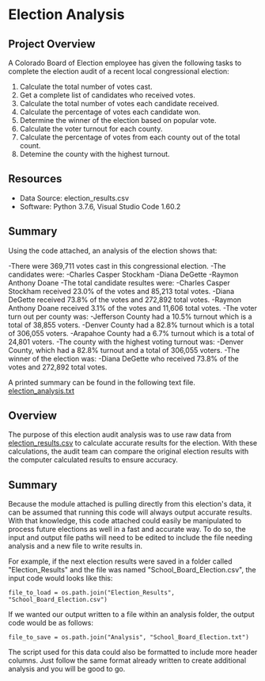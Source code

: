 # Election Analysis

## Project Overview

A Colorado Board of Election employee has given the following tasks to complete the election audit of a recent local congressional election:

1. Calculate the total number of votes cast.
2. Get a complete list of candidates who received votes.
3. Calculate the total number of votes each candidate received.
4. Calculate the percentage of votes each candidate won.
5. Determine the winner of the election based on popular vote.
6. Calculate the voter turnout for each county.
7. Calculate the percentage of votes from each county out of the total count.
8. Detemine the county with the highest turnout.

## Resources

- Data Source: election_results.csv
- Software: Python 3.7.6, Visual Studio Code 1.60.2

## Summary

Using the code attached, an analysis of the election shows that:

-There were 369,711 votes cast in this congressional election.
-The candidates were:
  -Charles Casper Stockham
  -Diana DeGette
  -Raymon Anthony Doane
-The total candidate resultes were:
  -Charles Casper Stockham received 23.0% of the votes and 85,213 total votes.
  -Diana DeGette received 73.8% of the votes and 272,892 total votes.
  -Raymon Anthony Doane received 3.1% of the votes and 11,606 total votes.
-The voter turn out per county was:
  -Jefferson County had a 10.5% turnout which is a total of 38,855 voters.
  -Denver County had a 82.8% turnout which is a total of 306,055 voters.
  -Arapahoe County had a 6.7% turnout which is a total of 24,801 voters.
-The county with the highest voting turnout was:
  -Denver County, which had a 82.8% turnout and a total of 306,055 voters.
-The winner of the election was:
  -Diana DeGette who received 73.8% of the votes and 272,892 total votes.
  
A printed summary can be found in the following text file.
[election_analysis.txt](https://github.com/brefrank/election-analysis/files/7281163/election_analysis.txt)

  
## Overview

The purpose of this election audit analysis was to use raw data from [election_results.csv](https://github.com/brefrank/election-analysis/files/7281151/election_results.csv) to calculate accurate results for the election. With these calculations, the audit team can compare the original election results with the computer calculated results to ensure accuracy. 

## Summary

Because the module attached is pulling directly from this election's data, it can be assumed that running this code will always output accurate results. With that knowledge, this code attached could easily be manipulated to process future elections as well in a fast and accurate way. To do so, the input and output file paths will need to be edited to include the file needing analysis and a new file to write results in. 

  For example, if the next election results were saved in a folder called "Election_Results" and the file was named "School_Board_Election.csv", the input code would looks like   this:

    file_to_load = os.path.join("Election_Results", "School_Board_Election.csv")

  If we wanted our output written to a file within an analysis folder, the output code would be as follows:
    
    file_to_save = os.path.join("Analysis", "School_Board_Election.txt")

The script used for this data could also be formatted to include more header columns. Just follow the same format already written to create additional analysis and you will be good to go.
